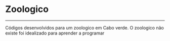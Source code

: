 # Zoologico
---
 Códigos desenvolvidos para um zoologico em Cabo verde. O zoologico não existe foi idealizado para aprender a programar
<img scr="imagens/scubatocat.png">